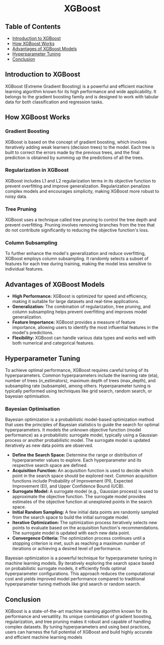 <h1 align = "center"> XGBoost </h1>
<h2 align = "left"> Table of Contents </h2>
<ul>
  <li> <a href = "#introduction"> Introduction to XGBoost </a> </li>
  <li> <a href = "#how-it-works"> How XGBoost Works </a> </li>
  <li> <a href = "#advantages"> Advantages of XGBoost Models </a> </li>
  <li> <a href = "#tuning"> Hyperparameter Tuning </a> </li>
  <li> <a href = "#conclusion"> Conclusion </a> </li>
</ul>

<div id = "introduction">
<h2 align = "left"> Introduction to XGBoost </h2>
  XGBoost (Extreme Gradient Boosting) is a powerful and efficient machine learning algorithm known for its high performance and wide applicability. It belongs to the gradient boosting family and is designed to work with tabular data for both classification 
  and regression tasks.
</div>

<div id = "how-it-works">
<h2 align = "left"> How XGBoost Works </h2>
<h3 align = "left"> Gradient Boosting </h3>
  XGBoost is based on the concept of gradient boosting, which involves iteratively adding weak learners (decision trees) to the model. Each tree is built to correct the errors made by the previous trees, and the final prediction is obtained by summing up the 
  predictions of all the trees.
<h3 align = "left"> Regularization in XGBoost </h3>
  XGBoost includes L1 and L2 regularization terms in its objective function to prevent overfitting and improve generalization. Regularization penalizes complex models and encourages simplicity, making XGBoost more robust to noisy data.
<h3 align = "left"> Tree Pruning </h3>
  XGBoost uses a technique called tree pruning to control the tree depth and prevent overfitting. Pruning involves removing branches from the tree that do not contribute significantly to reducing the objective function's loss.
<h3 align = "left"> Column Subsampling </h3>
  To further enhance the model's generalization and reduce overfitting, XGBoost employs column subsampling. It randomly selects a subset of features for each tree during training, making the model less sensitive to individual features.
</div>

<div id = "advantages">
<h2 align = "left"> Advantages of XGBoost Models </h2>
<ul>
  <li> <strong> High Performance: </strong> XGBoost is optimized for speed and efficiency, making it suitable for large datasets and real-time applications. </li>
  <li> <strong> Generalization: </strong> The combination of regularization, tree pruning, and column subsampling helps prevent overfitting and improves model generalization. </li>
  <li> <strong> Feature Importance: </strong> XGBoost provides a measure of feature importance, allowing users to identify the most influential features in the model's predictions. </li>
  <li> <strong> Flexibility: </strong> XGBoost can handle various data types and works well with both numerical and categorical features. </li>
</ul>
</div>

<div id = "tuning">
<h2 align = "left"> Hyperparameter Tuning </h2>
  To achieve optimal performance, XGBoost requires careful tuning of its hyperparameters. Common hyperparameters include the learning rate (eta), number of trees (n_estimators), maximum depth of trees (max_depth), and subsampling rate (subsample), among 
  others. Hyperparameter tuning is typically performed using techniques like grid search, random search, or bayesian optimisation.
<h3 align = "left">  Bayesian Optimisation </h3>
  Bayesian optimization is a probabilistic model-based optimization method that uses the principles of Bayesian statistics to guide the search for optimal hyperparameters. It models the unknown objective function (model performance) as a probabilistic
  surrogate model, typically using a Gaussian process or another probabilistic model. The surrogate model is updated iteratively as new data points are observed.
  
  <ul>
  <li> <strong> Define the Search Space: </strong> Determine the range or distribution of hyperparameter values to explore. Each hyperparameter and its respective search space are defined. </li>
  <li> <strong> Acquisition Function: </strong> An acquisition function is used to decide which point in the search space should be explored next. Common acquisition functions include Probability of Improvement (PI), Expected Improvement (EI), and Upper 
    Confidence Bound (UCB). </li>
  <li> <strong> Surrogate Model: </strong> A surrogate model (e.g., Gaussian process) is used to approximate the objective function. The surrogate model provides estimates of the objective function at unexplored points in the search space. </li>
  <li> <strong> Initial Random Sampling: </strong> A few initial data points are randomly sampled from the search space to build the initial surrogate model. </li>
  <li> <strong> Iterative Optimization: </strong> The optimization process iteratively selects new points to evaluate based on the acquisition function's recommendations. The surrogate model is updated with each new data point. </li>
  <li> <strong> Convergence Criteria: </strong> The optimization process continues until a stopping criterion is met, such as reaching a maximum number of iterations or achieving a desired level of performance. </li>
</ul>

  Bayesian optimization is a powerful technique for hyperparameter tuning in machine learning models. By iteratively exploring the search space based on probabilistic surrogate models, it efficiently finds optimal hyperparameter configurations. This approach 
  reduces the computational cost and yields improved model performance compared to traditional hyperparameter tuning methods like grid search or random search.
</div>

<div id = "conclusion">
<h2 align = "left"> Conclusion </h2>
  XGBoost is a state-of-the-art machine learning algorithm known for its performance and versatility. Its unique combination of gradient boosting, regularization, and tree pruning makes it robust and capable of handling complex datasets. By tuning 
  hyperparameters and using best practices, users can harness the full potential of XGBoost and build highly accurate and efficient machine learning models
